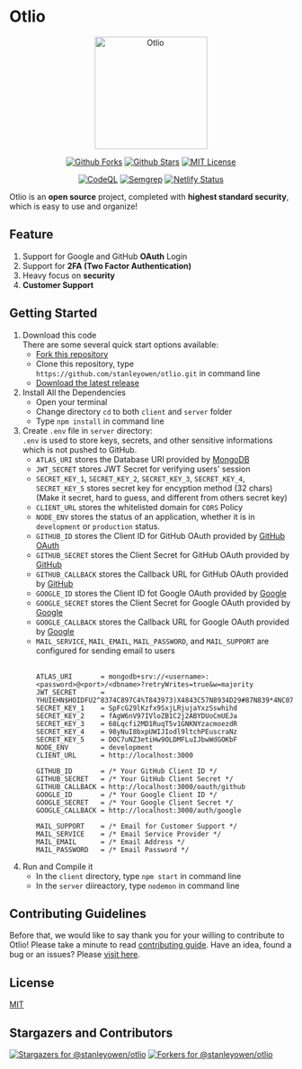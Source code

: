 # Otlio

<div align="center">
  <img height=200 src="https://user-images.githubusercontent.com/69080584/119517399-c6f10280-bda1-11eb-9af9-4bdc197dcd65.png" alt="Otlio" />

  [![Github Forks](https://img.shields.io/github/forks/stanleyowen/otlio)](https://github.com/stanleyowen/otlio/network/members)
  [![Github Stars](https://img.shields.io/github/stars/stanleyowen/otlio)](https://github.com/stanleyowen/otlio/stargazers)
  [![MIT License](https://img.shields.io/github/license/stanleyowen/otlio)](https://github.com/stanleyowen/otlio/blob/master/LICENSE)

  [![CodeQL](https://github.com/stanleyowen/otlio/actions/workflows/codeql-analysis.yml/badge.svg)](https://github.com/stanleyowen/otlio/actions/workflows/codeql-analysis.yml)
  [![Semgrep](https://github.com/stanleyowen/otlio/actions/workflows/semgrep.yml/badge.svg)](https://github.com/stanleyowen/otlio/actions/workflows/semgrep.yml)
  [![Netlify Status](https://api.netlify.com/api/v1/badges/593f0dc0-7cdb-40b2-8223-f4dd2acd0841/deploy-status)](https://app.netlify.com/sites/otlio/deploys)
</div>

Otlio is an **open source** project, completed with **highest standard security**, which is easy to use and organize!

## Feature
1. Support for Google and GitHub **OAuth** Login
2. Support for **2FA (Two Factor Authentication)**
3. Heavy focus on **security**
4. **Customer Support**

## Getting Started
1. Download this code<br/>
  There are some several quick start options available:
    - [Fork this repository](https://github.com/stanleyowen/otlio/fork)
    - Clone this repository, type `https://github.com/stanleyowen/otlio.git` in command line
    - [Download the latest release](https://github.com/stanleyowen/otlio/archive/v0.5.5.zip)
2. Install All the Dependencies
    - Open your terminal
    - Change directory `cd` to both `client` and `server` folder
    - Type `npm install` in command line
3. Create `.env` file in `server` directory:<br />
    `.env` is used to store keys, secrets, and other sensitive informations which is not pushed to GitHub. 
    - `ATLAS_URI` stores the Database URI provided by [MongoDB](https://www.mongodb.com/2)
    - `JWT_SECRET` stores JWT Secret for verifying users' session
    - `SECRET_KEY_1`, `SECRET_KEY_2`, `SECRET_KEY_3`, `SECRET_KEY_4`, `SECRET_KEY_5` stores secret key for encyption method (32 chars) (Make it secret, hard to guess, and different from others secret key)
    - `CLIENT_URL` stores the whitelisted domain for `CORS` Policy
    - `NODE_ENV` stores the status of an application, whether it is in `development` or `production` status.
    - `GITHUB_ID` stores the Client ID for GitHub OAuth provided by [GitHub OAuth](https://github.com/settings/applications/new)
    - `GITHUB_SECRET` stores the Client Secret for GitHub OAuth provided by [GitHub](https://github.com/settings/applications/new)
    - `GITHUB_CALLBACK` stores the Callback URL for GitHub OAuth provided by [GitHub](https://github.com/settings/applications/new)
    - `GOOGLE_ID` stores the Client ID fot Google OAuth provided by [Google](https://console.cloud.google.com/)
    - `GOOGLE_SECRET` stores the Client Secret for Google OAuth provided by [Google](https://console.cloud.google.com/)
    - `GOOGLE_CALLBACK` stores the Callback URL for Google OAuth provided by [Google](https://console.cloud.google.com/)
    - `MAIL_SERVICE`, `MAIL_EMAIL`, `MAIL_PASSWORD`, and `MAIL_SUPPORT` are configured for sending email to users<br /><br />
        ```
        ATLAS_URI       = mongodb+srv://<username>:<password>@<port>/<dbname>?retryWrites=true&w=majority
        JWT_SECRET      = YHUIEHN$HOIDFU2^8374C897C4%T843973)X4843C57N8934D29#87N839*4NC07489BC3
        SECRET_KEY_1    = SpFcG29lKzfx9SxjLRjujaYxzSswhihd
        SECRET_KEY_2    = fAgW6nV97IVloZB1C2j2ABYDUoCmUEJa
        SECRET_KEY_3    = 68Lqcfi2MD1RuqT5v1GNKNYzacmoezdR
        SECRET_KEY_4    = 98yNuI8bxpUWIJIodl9ltchPEuscraNz
        SECRET_KEY_5    = DOC7uNZ3etiHw9OLDMFLuIJbwWdGOKbF
        NODE_ENV        = development
        CLIENT_URL      = http://localhost:3000

        GITHUB_ID       = /* Your GitHub Client ID */
        GITHUB_SECRET   = /* Your GitHub Client Secret */
        GITHUB_CALLBACK = http://localhost:3000/oauth/github
        GOOGLE_ID       = /* Your Google Client ID */
        GOOGLE_SECRET   = /* Your Google Client Secret */
        GOOGLE_CALLBACK = http://localhost:3000/auth/google

        MAIL_SUPPORT    = /* Email for Customer Support */
        MAIL_SERVICE    = /* Email Service Provider */
        MAIL_EMAIL      = /* Email Address */
        MAIL_PASSWORD   = /* Email Password */
        ```
  4. Run and Compile it
      - In the `client` directory, type `npm start` in command line
      - In the `server` diireactory, type `nodemon` in command line

## Contributing Guidelines
  Before that, we would like to say thank you for your willing to contribute to Otlio! Please take a minute to read [contributing guide](CONTRIBUTING.md#contributing). Have an idea, found a bug or an issues? Please [visit here](https://github.com/stanleyowen/otlio/issues/new/choose).

## License
[MIT](/LICENSE)

## Stargazers and Contributors
   [![Stargazers for @stanleyowen/otlio](https://reporoster.com/stars/stanleyowen/otlio)](https://github.com/stanleyowen/otlio/stargazers)
   [![Forkers for @stanleyowen/otlio](https://reporoster.com/forks/stanleyowen/otlio)](https://github.com/stanleyowen/otlio/network/members)